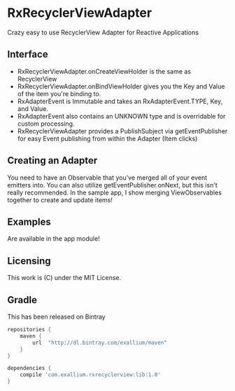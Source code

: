 # RxRecyclerViewAdapter

Crazy easy to use RecyclerView Adapter for Reactive Applications

## Interface

* RxRecyclerViewAdapter.onCreateViewHolder is the same as RecyclerView
* RxRecyclerViewAdapter.onBindViewHolder gives you the Key and Value of the item
  you're binding to.
* RxAdapterEvent is Immutable and takes an RxAdapterEvent.TYPE, Key, and Value.
* RxAdapterEvent also contains an UNKNOWN type and is overridable for custom
  processing.
* RxRecyclerViewAdapter provides a PublishSubject via getEventPublisher for easy
  Event publishing from within the Adapter (Item clicks)

## Creating an Adapter

You need to have an Observable that you've merged all of your event emitters
into.  You can also utilize getEventPublisher.onNext, but this isn't really
recommended.  In the sample app, I show merging ViewObservables together to
create and update items!

## Examples

Are available in the app module!

## Licensing

This work is (C) under the MIT License.

## Gradle

This has been released on Bintray

```groovy
repositories {
    maven {
        url  "http://dl.bintray.com/exallium/maven" 
    }
}

dependencies {
    compile 'com.exallium.rxrecyclerview:lib:1.0'
}
```
